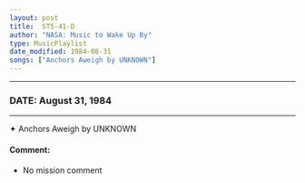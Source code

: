 ```yaml
---
layout: post
title:  STS-41-D
author: "NASA: Music to Wake Up By"
type: MusicPlaylist
date_modified: 1984-08-31
songs: ["Anchors Aweigh by UNKNOWN"]
---
```


----
### DATE: August 31, 1984
----
✦ Anchors Aweigh by UNKNOWN

#### Comment:
* No mission comment



<br/>
<center>
	<a target="_blank"
	   href="https://twitter.com/intent/tweet?hashtags=Space,NASA,Playlist,NASAWakeupCalls,SpaceProgram&text={{ page.author}}, '{{ page.songs.first }}' {{ page.title }}, {{ page.date | date: '%B %d, %Y' }}. {{ site.url }}{{ page.url }}&via=nasawakeupcalls"><i class="fab fa-twitter" alt="Tweet this page" style="font-size: 1.3em;"></i></a>
	&nbsp; 	<i class="fas fa-user-astronaut" style="font-size: 1.5em;"></i> &nbsp;
    <a type="amzn" search="'Anchors Aweigh by UNKNOWN'" category="popular music">
    <i class="fab fa-amazon" style="font-size: 1.3em;"></i></a>
</center>
